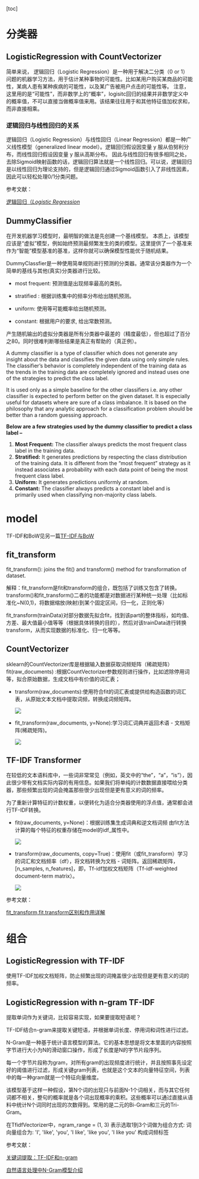 [toc]

# 分类器

## LogisticRegression with CountVectorizer

简单来说，  逻辑回归（Logistic Regression）是一种用于解决二分类（0 or 1）问题的机器学习方法，用于估计某种事物的可能性。比如某用户购买某商品的可能性，某病人患有某种疾病的可能性，以及某广告被用户点击的可能性等。 注意，这里用的是“可能性”，而非数学上的“概率”，logisitc回归的结果并非数学定义中的概率值，不可以直接当做概率值来用。该结果往往用于和其他特征值加权求和，而非直接相乘。

### 逻辑回归与线性回归的关系

逻辑回归（Logistic Regression）与线性回归（Linear Regression）都是一种广义线性模型（generalized linear model）。逻辑回归假设因变量 y 服从伯努利分布，而线性回归假设因变量 y 服从高斯分布。 因此与线性回归有很多相同之处，去除Sigmoid映射函数的话，逻辑回归算法就是一个线性回归。可以说，逻辑回归是以线性回归为理论支持的，但是逻辑回归通过Sigmoid函数引入了非线性因素，因此可以轻松处理0/1分类问题。

参考文献：

[逻辑回归（*Logistic Regression*](https://zhuanlan.zhihu.com/p/28408516)

## DummyClassifier

在开发机器学习模型时，最明智的做法是先创建一个基线模型。 本质上，该模型应该是“虚拟”模型，例如始终预测最频繁发生的类的模型。这里提供了一个基准来作为“智能”模型基准的基准，这样你就可以确保模型性能优于随机结果。

DummyClassfier是一种使用简单规则进行预测的分类器。通常该分类器作为一个简单的基线与其他(真实)分类器进行比较。

- most frequent: 预测值是出现频率最高的类别。

- stratified : 根据训练集中的频率分布给出随机预测。

- uniform: 使用等可能概率给出随机预测。
- constant: 根据用户的要求, 给出常数预测。

产生随机输出的虚拟分类器是所有分类器中最差的（精度最低），但也超过了百分之80。同时很难判断哪些结果是真正有帮助的（真正例）。

A dummy classifier is a type of classifier which does not generate any insight about the data and classifies the given data using only simple rules. The classifier’s behavior is completely independent of the training data as the trends in the training data are completely ignored and instead uses one of the strategies to predict the class label.

It is used only as a simple baseline for the other classifiers i.e. any other classifier is expected to perform better on the given dataset. It is especially useful for datasets where are sure of a class imbalance. It is based on the philosophy that any analytic approach for a classification problem should be better than a random guessing approach.

**Below are a few strategies used by the dummy classifier to predict a class label –**

1. **Most Frequent:** The classifier always predicts the most frequent class label in the training data.
2. **Stratified:** It generates predictions by respecting the class distribution of the training data. It is different from the “most frequent” strategy as it instead associates a probability with each data point of being the most frequent class label.
3. **Uniform:** It generates predictions uniformly at random.
4. **Constant:** The classifier always predicts a constant label and is primarily used when classifying non-majority class labels.

# model

TF-IDF和BoW见另一篇[TF-IDF与BoW](.\TF-IDF与BoW.md)

## fit_transform

fit_transform(): joins the fit() and transform() method for transformation of dataset.

解释：fit_transform是fit和transform的组合，既包括了训练又包含了转换。
transform()和fit_transform()二者的功能都是对数据进行某种统一处理（比如标准化~N(0,1)，将数据缩放(映射)到某个固定区间，归一化，正则化等）

fit_transform(trainData)对部分数据先拟合fit，找到该part的整体指标，如均值、方差、最大值最小值等等（根据具体转换的目的），然后对该trainData进行转换transform，从而实现数据的标准化、归一化等等。

## CountVectorizer

sklearn的CountVectorizer库是根据输入数据获取词频矩阵（稀疏矩阵）
fit(raw_documents) :根据CountVectorizer参数规则进行操作，比如滤除停用词等，拟合原始数据，生成文档中有价值的词汇表；

- transform(raw_documents):使用符合fit的词汇表或提供给构造函数的词汇表，从原始文本文档中提取词频，转换成词频矩阵。

  ![](https://img-blog.csdn.net/20181009094824519?watermark/2/text/aHR0cHM6Ly9ibG9nLmNzZG4ubmV0L3dlaXhpbl8zODI3ODMzNA==/font/5a6L5L2T/fontsize/400/fill/I0JBQkFCMA==/dissolve/70)

- fit_transform(raw_documents, y=None):学习词汇词典并返回术语 - 文档矩阵(稀疏矩阵)。

  ![](https://img-blog.csdn.net/20181009094920533?watermark/2/text/aHR0cHM6Ly9ibG9nLmNzZG4ubmV0L3dlaXhpbl8zODI3ODMzNA==/font/5a6L5L2T/fontsize/400/fill/I0JBQkFCMA==/dissolve/70)

## TF-IDF Transformer

在较低的文本语料库中，一些词非常常见（例如，英文中的“the”，“a”，“is”），因此很少带有文档实际内容的有用信息。如果我们将单纯的计数数据直接喂给分类器，那些频繁出现的词会掩盖那些很少出现但是更有意义的词的频率。

为了重新计算特征的计数权重，以便转化为适合分类器使用的浮点值，通常都会进行TF-IDF转换。

- fit(raw_documents, y=None)：根据训练集生成词典和逆文档词频 由fit方法计算的每个特征的权重存储在model的idf_属性中。

  ![](https://img-blog.csdn.net/2018100909511248?watermark/2/text/aHR0cHM6Ly9ibG9nLmNzZG4ubmV0L3dlaXhpbl8zODI3ODMzNA==/font/5a6L5L2T/fontsize/400/fill/I0JBQkFCMA==/dissolve/70)

- transform(raw_documents, copy=True)：使用fit（或fit_transform）学习的词汇和文档频率（df），将文档转换为文档 - 词矩阵。返回稀疏矩阵，[n_samples, n_features]，即，Tf-idf加权文档矩阵（Tf-idf-weighted document-term matrix）。

  ![](https://img-blog.csdn.net/20181009095256259?watermark/2/text/aHR0cHM6Ly9ibG9nLmNzZG4ubmV0L3dlaXhpbl8zODI3ODMzNA==/font/5a6L5L2T/fontsize/400/fill/I0JBQkFCMA==/dissolve/70)

参考文献：

[fit_transform,fit,transform区别和作用详解](https://blog.csdn.net/weixin_38278334/article/details/82971752)

# 组合

## LogisticRegression with TF-IDF

使用TF-IDF加权文档矩阵，防止频繁出现的词掩盖很少出现但是更有意义的词的频率。

## LogisticRegression with n-gram TF-IDF

提取单词作为关键词，比较容易实现，如果要提取短语呢？

TF-IDF结合n-gram来提取关键短语，并根据单词长度、停用词和词性进行过滤。

N-Gram是一种基于统计语言模型的算法。它的基本思想是将文本里面的内容按照字节进行大小为N的滑动窗口操作，形成了长度是N的字节片段序列。

每一个字节片段称为gram，对所有gram的出现频度进行统计，并且按照事先设定好的阈值进行过滤，形成关键gram列表，也就是这个文本的向量特征空间，列表中的每一种gram就是一个特征向量维度。

该模型基于这样一种假设，第N个词的出现只与前面N-1个词相关，而与其它任何词都不相关，整句的概率就是各个词出现概率的乘积。这些概率可以通过直接从语料中统计N个词同时出现的次数得到。常用的是二元的Bi-Gram和三元的Tri-Gram。

在TfidfVectorizer中，ngram_range = (1, 3) 表示选取1到3个词做为组合方式: 词向量组合为: 'I', 'like', 'you', 'I like', 'like you', 'I like you' 构成词频标签

参考文献：

[关键词提取：TF-IDF和n-gram](https://blog.csdn.net/sjyttkl/article/details/105477593)

[自然语言处理中N-Gram模型介绍](https://zhuanlan.zhihu.com/p/32829048)
